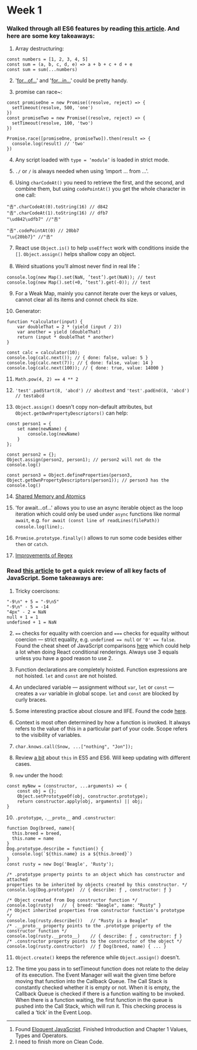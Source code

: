 # Week 1

### Walked through all ES6 features by reading [this article](https://www.freecodecamp.org/news/es5-to-esnext-heres-every-feature-added-to-javascript-since-2015-d0c255e13c6e/). And here are some key takeaways:

1. Array destructuring:
```
const numbers = [1, 2, 3, 4, 5]
const sum = (a, b, c, d, e) => a + b + c + d + e
const sum = sum(...numbers)
```

2. '[for...of...](https://developer.mozilla.org/en-US/docs/Web/JavaScript/Reference/Statements/for...of)' and '[for...in...](https://developer.mozilla.org/en-US/docs/Web/JavaScript/Reference/Statements/for...in)' could be pretty handy.

3. promise can race~:
```
const promiseOne = new Promise((resolve, reject) => {
  setTimeout(resolve, 500, 'one')
})
const promiseTwo = new Promise((resolve, reject) => {
  setTimeout(resolve, 100, 'two')
})

Promise.race([promiseOne, promiseTwo]).then(result => {
  console.log(result) // 'two'
})
```

4. Any script loaded with `type = ‘module’` is loaded in strict mode.

5. `./` or `/` is always needed when using ‘import … from …'.

6. Using `charCodeAt()` you need to retrieve the first, and the second, and combine them, but using `codePointAt()` you get the whole character in one call:
```
"𠮷".charCodeAt(0).toString(16) // d842
"𠮷".charCodeAt(1).toString(16) // dfb7
"\ud842\udfb7" //"𠮷"

"𠮷".codePointAt(0) // 20bb7
"\u{20bb7}" //"𠮷"
```

7. React use `Object.is()` to help `useEffect` work with conditions inside the `[]`. `Object.assign()` helps shallow copy an object.

8. Weird situations you’ll almost never find in real life：
```
console.log(new Map().set(NaN, ’test’).get(NaN)); // test
console.log(new Map().set(+0, ’test’).get(-0)); // test
```

9. For a Weak Map, mainly you cannot iterate over the keys or values, cannot clear all its items and connot check its size.

10. Generator:
```
function *calculator(input) {
    var doubleThat = 2 * (yield (input / 2))
    var another = yield (doubleThat)
    return (input * doubleThat * another)
}

const calc = calculator(10);
console.log(calc.next()); // { done: false, value: 5 }
console.log(calc.next(7)); // { done: false, value: 14 }
console.log(calc.next(100)); // { done: true, value: 14000 }
```

11. `Math.pow(4, 2) == 4 ** 2`

12. `'test'.padStart(8, 'abcd') // abcdtest` and `'test'.padEnd(8, 'abcd') // testabcd`

13. `Object.assign()` doesn't copy non-default attributes, but `Object.getOwnPropertyDescriptors()` can help:
```
const person1 = {
    set name(newName) {
        console.log(newName)
    }
};

const person2 = {};
Object.assign(person2, person1); // person2 will not do the console.log()

const person3 = Object.defineProperties(person3, Object.getOwnPropertyDescriptors(person1)); // person3 has the console.log()
```

14. [Shared Memory and Atomics](https://github.com/tc39/ecmascript_sharedmem/blob/master/TUTORIAL.md)

15. 'for await...of...' allows you to use an async iterable object as the loop iteration which could only be used under `async` functions like normal `await`, e.g. `for await (const line of readLines(filePath)) console.log(line);`.

16. `Promise.prototype.finally()` allows to run some code besides either `then` or `catch`.

17. [Improvements of Regex](https://flaviocopes.com/javascript-regular-expressions/)

### Read [this article](https://www.freecodecamp.org/news/the-definitive-javascript-handbook-for-a-developer-interview-44ffc6aeb54e/) to get a quick review of all key facts of JavaScript. Some takeaways are:

1. Tricky coercisons:
```
"-9\n" + 5 = "-9\n5"
"-9\n" - 5 = -14
"4px" - 2 = NaN
null + 1 = 1
undefined + 1 = NaN
```

2. `==` checks for equality with coercion and `===` checks for equality without coercion — strict equality, e.g. `undefined == null` or `'0' == false`. Found the cheat sheet of JavaScript comparisons [here](https://dorey.github.io/JavaScript-Equality-Table/) which could help a lot when doing React conditional renderings. Always use 3 equals unless you have a good reason to use 2.

3. Function declarations are completely hoisted. Function expressions are not hoisted. `let` and `const` are not hoisted.

4. An undeclared variable — assignment without `var`, `let` or `const` — creates a `var` variable in global scope. `let` and `const` are blocked by curly braces.

5. Some interesting practice about closure and IIFE. Found the code [here](https://github.com/earvinLi/coder-evolution/blob/master/Week1/Day3/ImmediateInvokedFunctionExpression.js).

6. Context is most often determined by how a function is invoked. It always refers to the value of this in a particular part of your code. Scope refers to the visibility of variables.

7. `char.knows.call(Snow, ...["nothing", "Jon"]);`

8. Review [a bit](https://github.com/earvinLi/coder-evolution/blob/master/Week1/Day3/ThisToy.js) about `this` in ES5 and ES6. Will keep updating with different cases.

9. `new` under the hood:
```
const myNew = (constructor, ...arguments) => {
    const obj = {};
    Object.setPrototypeOf(obj, constructor.prototype);
    return constructor.apply(obj, arguments) || obj;
}
```

10. `.prototype`, `.__proto__` and `.constructor`:
```
function Dog(breed, name){
  this.breed = breed,
  this.name = name
}
Dog.prototype.describe = function() {
  console.log(`${this.name} is a ${this.breed}`)
}
const rusty = new Dog('Beagle', 'Rusty');

/* .prototype property points to an object which has constructor and attached
properties to be inherited by objects created by this constructor. */
console.log(Dog.prototype)  // { describe: ƒ , constructor: ƒ }

/* Object created from Dog constructor function */
console.log(rusty)   //  { breed: "Beagle", name: "Rusty" }
/* Object inherited properties from constructor function's prototype */
console.log(rusty.describe())   // "Rusty is a Beagle"
/* .__proto__ property points to the .prototype property of the constructor function */
console.log(rusty.__proto__)    // { describe: ƒ , constructor: ƒ }
/* .constructor property points to the constructor of the object */
console.log(rusty.constructor)  // ƒ Dog(breed, name) { ... }
```

11. `Object.create()` keeps the reference while `Object.assign()` doesn't.

12. The time you pass in to setTimeout function does not relate to the delay of its execution. The Event Manager will wait the given time before moving that function into the Callback Queue. The Call Stack is constantly checked whether it is empty or not. When it is empty, the Callback Queue is checked if there is a function waiting to be invoked. When there is a function waiting, the first function in the queue is pushed into the Call Stack, which will run it. This checking process is called a ‘tick’ in the Event Loop.

---
1. Found [Eloquent JavaScript](https://eloquentjavascript.net/). Finished Introduction and Chapter 1 Values, Types and Operators.
2. I need to finish more on Clean Code.
